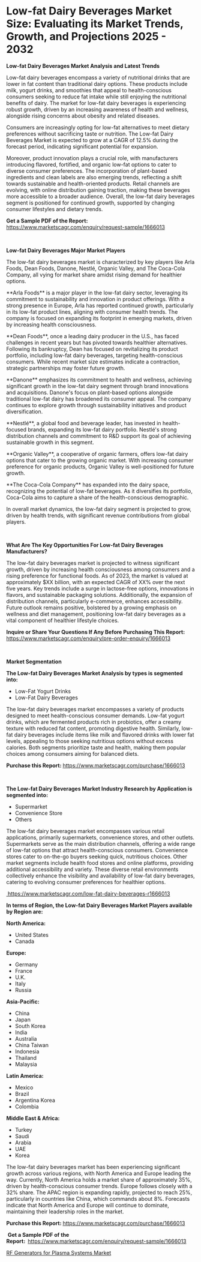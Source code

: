 <p><h1>Low-fat Dairy Beverages Market Size: Evaluating its Market Trends, Growth, and Projections 2025 - 2032</h1></p><p><strong>Low-fat Dairy Beverages Market Analysis and Latest Trends</strong></p>
<p><p>Low-fat dairy beverages encompass a variety of nutritional drinks that are lower in fat content than traditional dairy options. These products include milk, yogurt drinks, and smoothies that appeal to health-conscious consumers seeking to reduce fat intake while still enjoying the nutritional benefits of dairy. The market for low-fat dairy beverages is experiencing robust growth, driven by an increasing awareness of health and wellness, alongside rising concerns about obesity and related diseases. </p><p>Consumers are increasingly opting for low-fat alternatives to meet dietary preferences without sacrificing taste or nutrition. The Low-fat Dairy Beverages Market is expected to grow at a CAGR of 12.5% during the forecast period, indicating significant potential for expansion. </p><p>Moreover, product innovation plays a crucial role, with manufacturers introducing flavored, fortified, and organic low-fat options to cater to diverse consumer preferences. The incorporation of plant-based ingredients and clean labels are also emerging trends, reflecting a shift towards sustainable and health-oriented products. Retail channels are evolving, with online distribution gaining traction, making these beverages more accessible to a broader audience. Overall, the low-fat dairy beverages segment is positioned for continued growth, supported by changing consumer lifestyles and dietary trends.</p></p>
<p><strong>Get a Sample PDF of the Report:&nbsp;</strong> <a href="https://www.marketscagr.com/enquiry/request-sample/1666013?utm_campaign=2633&utm_medium=2&utm_source=Github&utm_content=ia&utm_term=28022025&utm_id=low-fat-dairy-beverages">https://www.marketscagr.com/enquiry/request-sample/1666013</a></p>
<p>&nbsp;</p>
<p><strong>Low-fat Dairy Beverages Major Market Players</strong></p>
<p><p>The low-fat dairy beverages market is characterized by key players like Arla Foods, Dean Foods, Danone, Nestlé, Organic Valley, and The Coca-Cola Company, all vying for market share amidst rising demand for healthier options.</p><p>**Arla Foods** is a major player in the low-fat dairy sector, leveraging its commitment to sustainability and innovation in product offerings. With a strong presence in Europe, Arla has reported continued growth, particularly in its low-fat product lines, aligning with consumer health trends. The company is focused on expanding its footprint in emerging markets, driven by increasing health consciousness.</p><p>**Dean Foods**, once a leading dairy producer in the U.S., has faced challenges in recent years but has pivoted towards healthier alternatives. Following its bankruptcy, Dean has focused on revitalizing its product portfolio, including low-fat dairy beverages, targeting health-conscious consumers. While recent market size estimates indicate a contraction, strategic partnerships may foster future growth.</p><p>**Danone** emphasizes its commitment to health and wellness, achieving significant growth in the low-fat dairy segment through brand innovations and acquisitions. Danone's focus on plant-based options alongside traditional low-fat dairy has broadened its consumer appeal. The company continues to explore growth through sustainability initiatives and product diversification.</p><p>**Nestlé**, a global food and beverage leader, has invested in health-focused brands, expanding its low-fat dairy portfolio. Nestlé's strong distribution channels and commitment to R&D support its goal of achieving sustainable growth in this segment.</p><p>**Organic Valley**, a cooperative of organic farmers, offers low-fat dairy options that cater to the growing organic market. With increasing consumer preference for organic products, Organic Valley is well-positioned for future growth.</p><p>**The Coca-Cola Company** has expanded into the dairy space, recognizing the potential of low-fat beverages. As it diversifies its portfolio, Coca-Cola aims to capture a share of the health-conscious demographic.</p><p>In overall market dynamics, the low-fat dairy segment is projected to grow, driven by health trends, with significant revenue contributions from global players.</p></p>
<p>&nbsp;</p>
<p><strong>What Are The Key Opportunities For Low-fat Dairy Beverages Manufacturers?</strong></p>
<p><p>The low-fat dairy beverages market is projected to witness significant growth, driven by increasing health consciousness among consumers and a rising preference for functional foods. As of 2023, the market is valued at approximately $XX billion, with an expected CAGR of XX% over the next five years. Key trends include a surge in lactose-free options, innovations in flavors, and sustainable packaging solutions. Additionally, the expansion of distribution channels, particularly e-commerce, enhances accessibility. Future outlook remains positive, bolstered by a growing emphasis on wellness and diet management, positioning low-fat dairy beverages as a vital component of healthier lifestyle choices.</p></p>
<p><strong>Inquire or Share Your Questions If Any Before Purchasing This Report:</strong> <a href="https://www.marketscagr.com/enquiry/pre-order-enquiry/1666013?utm_campaign=2633&utm_medium=2&utm_source=Github&utm_content=ia&utm_term=28022025&utm_id=low-fat-dairy-beverages">https://www.marketscagr.com/enquiry/pre-order-enquiry/1666013</a></p>
<p>&nbsp;</p>
<p><strong>Market Segmentation</strong></p>
<p><strong>The Low-fat Dairy Beverages Market Analysis by types is segmented into:</strong></p>
<p><ul><li>Low-Fat Yogurt Drinks</li><li>Low-Fat Dairy Beverages</li></ul></p>
<p><p>The low-fat dairy beverages market encompasses a variety of products designed to meet health-conscious consumer demands. Low-fat yogurt drinks, which are fermented products rich in probiotics, offer a creamy texture with reduced fat content, promoting digestive health. Similarly, low-fat dairy beverages include items like milk and flavored drinks with lower fat levels, appealing to those seeking nutritious options without excess calories. Both segments prioritize taste and health, making them popular choices among consumers aiming for balanced diets.</p></p>
<p><strong>Purchase this Report:&nbsp;</strong><a href="https://www.marketscagr.com/purchase/1666013?utm_campaign=2633&utm_medium=2&utm_source=Github&utm_content=ia&utm_term=28022025&utm_id=low-fat-dairy-beverages">https://www.marketscagr.com/purchase/1666013</a></p>
<p>&nbsp;</p>
<p><strong>The Low-fat Dairy Beverages Market Industry Research by Application is segmented into:</strong></p>
<p><ul><li>Supermarket</li><li>Convenience Store</li><li>Others</li></ul></p>
<p><p>The low-fat dairy beverages market encompasses various retail applications, primarily supermarkets, convenience stores, and other outlets. Supermarkets serve as the main distribution channels, offering a wide range of low-fat options that attract health-conscious consumers. Convenience stores cater to on-the-go buyers seeking quick, nutritious choices. Other market segments include health food stores and online platforms, providing additional accessibility and variety. These diverse retail environments collectively enhance the visibility and availability of low-fat dairy beverages, catering to evolving consumer preferences for healthier options.</p></p>
<p><a href="https://www.marketscagr.com/low-fat-dairy-beverages-r1666013?utm_campaign=2633&utm_medium=2&utm_source=Github&utm_content=ia&utm_term=28022025&utm_id=low-fat-dairy-beverages">&nbsp;https://www.marketscagr.com/low-fat-dairy-beverages-r1666013</a></p>
<p><strong>In terms of Region, the Low-fat Dairy Beverages Market Players available by Region are:</strong></p>
<p>
    <p> <strong> North America: </strong>
        <ul>
            <li>United States</li>
            <li>Canada</li>
        </ul>
        </p> 
    <p> <strong> Europe: </strong>
        <ul>
            <li>Germany</li>
            <li>France</li>
            <li>U.K.</li>
            <li>Italy</li>
            <li>Russia</li>
        </ul>
        </p> 
    <p> <strong> Asia-Pacific: </strong>
        <ul>
            <li>China</li>
            <li>Japan</li>
            <li>South Korea</li>
            <li>India</li>
            <li>Australia</li>
            <li>China Taiwan</li>
            <li>Indonesia</li>
            <li>Thailand</li>
            <li>Malaysia</li>
        </ul>
        </p> 
    <p> <strong> Latin America: </strong>
        <ul>
            <li>Mexico</li>
            <li>Brazil</li>
            <li>Argentina Korea</li>
            <li>Colombia</li>
        </ul>
        </p> 
    <p> <strong> Middle East & Africa: </strong>
        <ul>
            <li>Turkey</li>
            <li>Saudi</li>
            <li>Arabia</li>
            <li>UAE</li>
            <li>Korea</li>
        </ul>
    </p>
    </p>
<p><p>The low-fat dairy beverages market has been experiencing significant growth across various regions, with North America and Europe leading the way. Currently, North America holds a market share of approximately 35%, driven by health-conscious consumer trends. Europe follows closely with a 32% share. The APAC region is expanding rapidly, projected to reach 25%, particularly in countries like China, which commands about 8%. Forecasts indicate that North America and Europe will continue to dominate, maintaining their leadership roles in the market.</p></p>
<p><strong>Purchase this Report: </strong><a href="https://www.marketscagr.com/purchase/1666013?utm_campaign=2633&utm_medium=2&utm_source=Github&utm_content=ia&utm_term=28022025&utm_id=low-fat-dairy-beverages">https://www.marketscagr.com/purchase/1666013</a></p>
<p>&nbsp;<strong>Get a Sample PDF of the Report:&nbsp;&nbsp;</strong><a href="https://www.marketscagr.com/enquiry/request-sample/1666013?utm_campaign=2633&utm_medium=2&utm_source=Github&utm_content=ia&utm_term=28022025&utm_id=low-fat-dairy-beverages">https://www.marketscagr.com/enquiry/request-sample/1666013</a></p>
<p><strong></strong></p>
<p><p><a href="https://github.com/haimamuirev8/Market-Research-Report-List-1/blob/main/rf-generators-for-plasma-systems-market.md?utm_campaign=2633&utm_medium=2&utm_source=Github&utm_content=ia&utm_term=28022025&utm_id=low-fat-dairy-beverages">RF Generators for Plasma Systems Market</a></p></p>